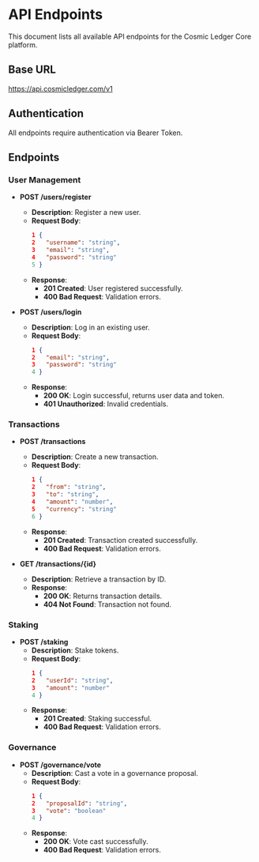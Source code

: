 # API Endpoints

This document lists all available API endpoints for the Cosmic Ledger Core platform.

## Base URL

  https://api.cosmicledger.com/v1


## Authentication
All endpoints require authentication via Bearer Token.

## Endpoints

### User Management

- **POST /users/register**
  - **Description**: Register a new user.
  - **Request Body**:
    ```json
    1 {
    2   "username": "string",
    3   "email": "string",
    4   "password": "string"
    5 }
    ```
  - **Response**:
    - **201 Created**: User registered successfully.
    - **400 Bad Request**: Validation errors.

- **POST /users/login**
  - **Description**: Log in an existing user.
  - **Request Body**:
    ```json
    1 {
    2   "email": "string",
    3   "password": "string"
    4 }
    ```
  - **Response**:
    - **200 OK**: Login successful, returns user data and token.
    - **401 Unauthorized**: Invalid credentials.

### Transactions

- **POST /transactions**
  - **Description**: Create a new transaction.
  - **Request Body**:
    ```json
    1 {
    2   "from": "string",
    3   "to": "string",
    4   "amount": "number",
    5   "currency": "string"
    6 }
    ```
  - **Response**:
    - **201 Created**: Transaction created successfully.
    - **400 Bad Request**: Validation errors.

- **GET /transactions/{id}**
  - **Description**: Retrieve a transaction by ID.
  - **Response**:
    - **200 OK**: Returns transaction details.
    - **404 Not Found**: Transaction not found.

### Staking

- **POST /staking**
  - **Description**: Stake tokens.
  - **Request Body**:
    ```json
    1 {
    2   "userId": "string",
    3   "amount": "number"
    4 }
    ```
  - **Response**:
    - **201 Created**: Staking successful.
    - **400 Bad Request**: Validation errors.

### Governance

- **POST /governance/vote**
  - **Description**: Cast a vote in a governance proposal.
  - **Request Body**:
    ```json
    1 {
    2   "proposalId": "string",
    3   "vote": "boolean"
    4 }
    ```
  - **Response**:
    - **200 OK**: Vote cast successfully.
    - **400 Bad Request**: Validation errors.
    

